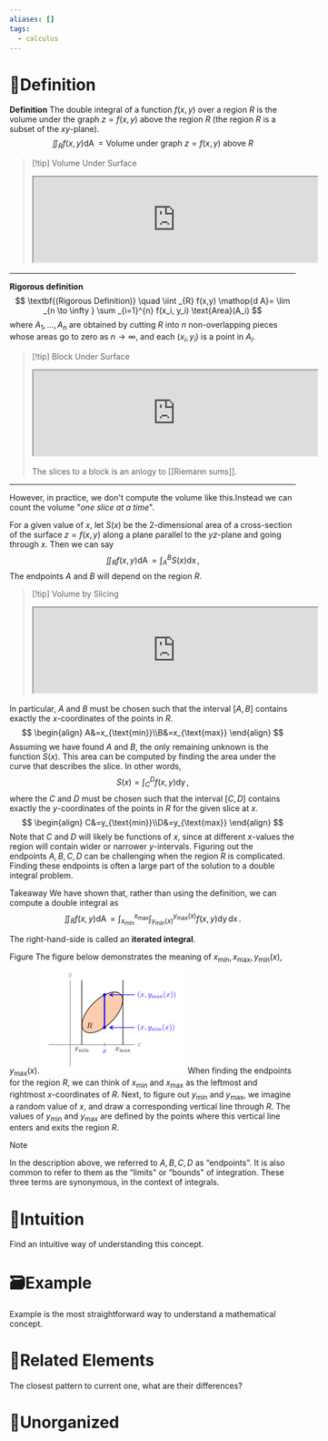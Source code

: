 ```yaml
---
aliases: []
tags:
  - calculus
---
```



# 📝Definition
**Definition**
The double integral of a function $f(x,y)$ over a region $R$ is the volume under the graph $z=f(x,y)$ above the region $R$ (the region $R$ is a subset of the $xy$-plane).
$$
\iint _{R} f(x,y) \mathop{d A}= \text{Volume under graph $z=f(x,y)$ above $R$}
$$
> [!tip] Volume Under Surface
> <iframe width="500" src="https://courses.edx.org/asset-v1:MITx+18.02.2x+2T2022+type@asset+block/threejs_u6_VolumeUnderSurface.html"></iframe>

___
**Rigorous definition**
$$
\textbf{(Rigorous Definition)} \quad \iint _{R} f(x,y) \mathop{d A}= \lim _{n \to \infty } \sum _{i=1}^{n} f(x_i, y_i) \text{Area}(A_i)
$$
where $A_1, \dots , A_n$ are obtained by cutting $R$ into $n$ non-overlapping pieces whose areas go to zero as $n\to\infty$, and each $(x_i,y_i)$ is a point in $A_i$.
> [!tip] Block Under Surface
> <iframe width="500" src="https://courses.edx.org/asset-v1:MITx+18.02.2x+2T2022+type@asset+block/threejs_u6_ParallelepipedUnderSurface.html"></iframe>
> 
> The slices to a block is an anlogy to [[Riemann sums]].

___
However, in practice, we don't compute the volume like this.Instead we can count the volume "*one slice at a time*". 

For a given value of $x$, let $S(x)$ be the 2-dimensional area of a cross-section of the surface $z=f(x,y)$ along a plane parallel to the $yz$-plane and going through $x$. Then we can say
$$
\iint _{R} f(x,y) \mathop{d A}= \int _{A}^{B} S(x) \mathop{d x},
$$
The endpoints $A$ and $B$ will depend on the region $R$.

> [!tip] Volume by Slicing
> <iframe width="500" src="https://courses.edx.org/asset-v1:MITx+18.02.2x+2T2022+type@asset+block/threejs_u6_VolumeSliceSlider.html"></iframe>

In particular, $A$ and $B$ must be chosen such that the interval $[A,B]$ contains exactly the $x$-coordinates of the points in $R$.
$$
\begin{align}
A&=x_{\text{min}}\\B&=x_{\text{max}}
\end{align}
$$
Assuming we have found $A$ and $B$, the only remaining unknown is the function $S(x)$. This area can be computed by finding the area under the curve that describes the slice. In other words,
$$
S(x) = \int _{C}^{D} f(x,y) \mathop{d y},
$$
where the $C$ and $D$ must be chosen such that the interval $[C,D]$ contains exactly the $y$-coordinates of the points in $R$ for the given slice at $x$.
$$
\begin{align}
C&=y_{\text{min}}\\D&=y_{\text{max}}
\end{align}
$$
Note that $C$ and $D$ will likely be functions of $x$, since at different $x$-values the region will contain wider or narrower $y$-intervals.
Figuring out the endpoints $A,B,C,D$ can be challenging when the region $R$ is complicated. Finding these endpoints is often a large part of the solution to a double integral problem.

Takeaway
We have shown that, rather than using the definition, we can compute a double integral as
$$
\iint _{R} f(x,y) \mathop{d A}= \int _{x_{\min }}^{x_{\max }} \int _{y_{\min }(x)}^{y_{\max }(x)} f(x,y) \mathop{d y}\mathop{d x}.
$$

The right-hand-side is called an **iterated integral**.


Figure 
The figure below demonstrates the meaning of $x_{\min }, x_{\max }, y_{\min }(x), y_{\max }(x)$.
![|200](../assets/images_u6lec1_regionEndpoints.svg)
When finding the endpoints for the region $R$, we can think of $x_\min$ and $x_\max$ as the leftmost and rightmost $x$-coordinates of $R$. Next, to figure out $y_\min$ and $y_\max$, we imagine a random value of $x$, and draw a corresponding vertical line through $R$. The values of $y_\min$ and $y_\max$ are defined by the points where this vertical line enters and exits the region $R$.

> [!note]
> In the description above, we referred to $A,B,C,D$ as “endpoints". It is also common to refer to them as the “limits" or “bounds" of integration. These three terms are synonymous, in the context of integrals.


# 🧠Intuition
Find an intuitive way of understanding this concept.

# 🗃Example
Example is the most straightforward way to understand a mathematical concept.

# 🌱Related Elements
The closest pattern to current one, what are their differences?


# 🍂Unorganized